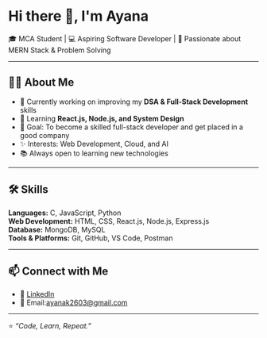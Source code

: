# Hi there 👋, I'm Ayana  

🎓 MCA Student | 💻 Aspiring Software Developer | 🚀 Passionate about MERN Stack & Problem Solving  

---

## 👩‍💻 About Me  
- 🔭 Currently working on improving my **DSA & Full-Stack Development** skills  
- 🌱 Learning **React.js, Node.js, and System Design**  
- 🎯 Goal: To become a skilled full-stack developer and get placed in a good company  
- ✨ Interests: Web Development, Cloud, and AI  
- 📚 Always open to learning new technologies  

---

## 🛠️ Skills  
**Languages:** C, JavaScript, Python  
**Web Development:** HTML, CSS, React.js, Node.js, Express.js  
**Database:** MongoDB, MySQL  
**Tools & Platforms:** Git, GitHub, VS Code, Postman  

---

## 📫 Connect with Me  
- 💼 [LinkedIn](https://www.linkedin.com/in/ayanak03)
- 📧 Email:ayanak2603@gmail.com

---

⭐️ *“Code, Learn, Repeat.”*  
